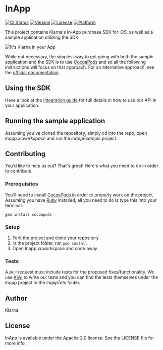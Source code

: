 # InApp

[![CI Status](https://api.travis-ci.org/yuval-netanel/inapp-ios.svg?style=flat)](https://travis-ci.org/yuval-netanel/inapp-ios)
[![Version](https://img.shields.io/cocoapods/v/InApp.svg?style=flat)](http://cocoadocs.org/docsets/InApp)
[![License](https://img.shields.io/cocoapods/l/InApp.svg?style=flat)](http://cocoadocs.org/docsets/InApp)
[![Platform](https://img.shields.io/cocoapods/p/InApp.svg?style=flat)](http://cocoadocs.org/docsets/InApp)

This project contains Klarna's In-App purchase SDK for iOS, as well as a sample application utilizing the SDK.

![It's Klarna in your App](https://raw.githubusercontent.com/yuval-netanel/inapp-ios/IACO-527-github-documentation/screenshot.png)

While not necessary, the simplest way to get going with both the sample application and the SDK is to use [CocoaPods](http://cocoapods.org) and so all the following instructions will focus on that approach. For an alternative approach, see the [official documentation](http://this_should_be_some_valid_link).

## Using the SDK
Have a look at the [integration guide](doc/integration.md) for full details in how to use our API in your application.

## Running the sample application
Assuming you've cloned the repository, simply cd into the repo, open *Inapp.xcworkspace* and run the *InappExample* project.

## Contributing
You'd like to help us out? That's great! Here's what you need to do in order to contribute.

### Prerequisites
You'll need to install [CocoaPods](http://cocoapods.org) in order to properly work on the project. Assuming you have [Ruby](https://www.ruby-lang.org/en/downloads/) installed, all you need to do is type this into your terminal:

    gem install cocoapods

### Setup

1. Fork the project and clone your repository
2. In the project folder, run `pod install`
3. Open Inapp.xcworkspace and code away

### Tests
A pull request must include tests for the proposed fixes/functionality. We use [Kiwi](https://github.com/kiwi-bdd/Kiwi) to write our tests and you can find the tests themselves under the *Inapp* project in the *InappTets* folder.


## Author

Klarna

## License

InApp is available under the Apache 2.0 license. See the LICENSE file for more info.
